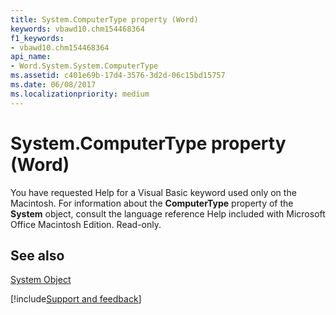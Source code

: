 ```yaml
---
title: System.ComputerType property (Word)
keywords: vbawd10.chm154468364
f1_keywords:
- vbawd10.chm154468364
api_name:
- Word.System.System.ComputerType
ms.assetid: c401e69b-17d4-3576-3d2d-06c15bd15757
ms.date: 06/08/2017
ms.localizationpriority: medium
---
```



# System.ComputerType property (Word)

You have requested Help for a Visual Basic keyword used only on the Macintosh. For information about the **ComputerType** property of the **System** object, consult the language reference Help included with Microsoft Office Macintosh Edition. Read-only.


## See also


[System Object](Word.System.md)

[!include[Support and feedback](~/includes/feedback-boilerplate.md)]